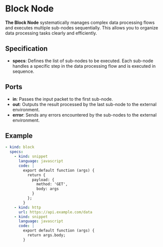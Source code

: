 # Block Node

**The Block Node** systematically manages complex data processing flows and executes multiple sub-nodes sequentially. This allows you to organize data processing tasks clearly and efficiently.

## Specification

- **specs**: Defines the list of sub-nodes to be executed. Each sub-node handles a specific step in the data processing flow and is executed in sequence.

## Ports

- **in**: Passes the input packet to the first sub-node.
- **out**: Outputs the result processed by the last sub-node to the external environment.
- **error**: Sends any errors encountered by the sub-nodes to the external environment.

## Example

```yaml
- kind: block
  specs:
    - kind: snippet
      language: javascript
      code: |
        export default function (args) {
          return {
            payload: {
              method: 'GET',
              body: args
            }
          };
        }
    - kind: http
      url: https://api.example.com/data
    - kind: snippet
      language: javascript
      code: |
        export default function (args) {
          return args.body;
        }
```
